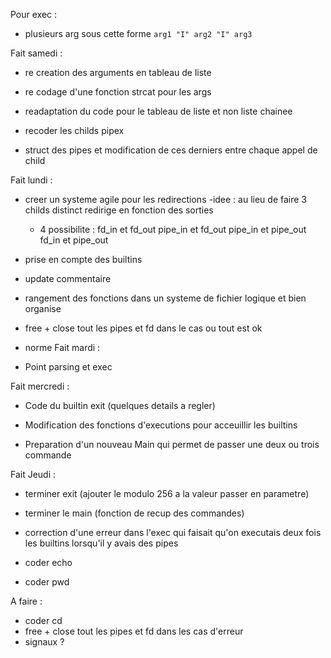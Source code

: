 Pour exec :

-	plusieurs arg sous cette forme ```arg1 "I" arg2 "I" arg3 ```

Fait samedi :

- re creation des arguments en tableau de liste

- re codage d'une fonction strcat pour les args

- readaptation du code pour le tableau de liste et non liste chainee
- recoder les childs pipex

- struct des pipes et modification de ces derniers entre chaque appel de child

Fait lundi :

- creer un systeme agile pour les redirections
	-idee : au lieu de faire 3 childs distinct redirige en fonction des sorties 
	- 4 possibilite : fd_in et fd_out
					  pipe_in et fd_out
					  pipe_in et pipe_out
					  fd_in et pipe_out

- prise en compte des builtins

- update commentaire

- rangement des fonctions dans un systeme de fichier logique et bien organise

- free + close tout les pipes et fd dans le cas ou tout est ok

- norme
Fait mardi :

-	Point parsing et exec

Fait mercredi :

-	Code du builtin exit (quelques details a regler) 

-	Modification des fonctions d'executions pour acceuillir les builtins

-	Preparation d'un nouveau Main qui permet de passer une deux ou trois commande

Fait Jeudi :

-	terminer exit (ajouter le modulo 256 a la valeur passer en 
parametre)

-	terminer le main (fonction de recup des commandes)

-	correction d'une erreur dans l'exec qui faisait qu'on executais deux 	fois les builtins lorsqu'il y avais des pipes

-	coder echo

-	coder pwd

A faire :

- coder cd
- free + close tout les pipes et fd dans les cas d'erreur
- signaux ?